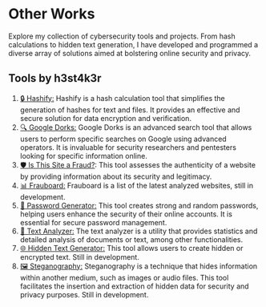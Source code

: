 # Other Works
Explore my collection of cybersecurity tools and projects. From hash calculations to hidden text generation, I have developed and programmed a diverse array of solutions aimed at bolstering online security and privacy.

## Tools by h3st4k3r

<ol>
    <li>
        <a href="https://tools.h3sec.com/public/hashify.php" target="_blank">🔒 Hashify:</a> 
        Hashify is a hash calculation tool that simplifies the generation of hashes for text and files. It provides an effective and secure solution for data encryption and verification.
    </li>
    <li>
        <a href="https://tools.h3sec.com/public/googledorks.php" target="_blank">🔍 Google Dorks:</a> 
        Google Dorks is an advanced search tool that allows users to perform specific searches on Google using advanced operators. It is invaluable for security researchers and pentesters looking for specific information online.
    </li>
    <li>
        <a href="https://tools.h3sec.com/public/domaininfo.php" target="_blank">🛡️ Is This Site a Fraud?</a>: 
        This tool assesses the authenticity of a website by providing information about its security and legitimacy.
    </li>
    <li>
        <a href="https://tools.h3sec.com/public/dashboard.php" target="_blank">📊 Frauboard:</a> 
        Frauboard is a list of the latest analyzed websites, still in development.
    </li>
    <li>
        <a href="https://tools.h3sec.com/public/passwordgenerator.php" target="_blank">🔑 Password Generator:</a> 
        This tool creates strong and random passwords, helping users enhance the security of their online accounts. It is essential for secure password management.
    </li>
    <li>
        <a href="https://tools.h3sec.com/public/analizadordetextos.php" target="_blank">📝 Text Analyzer:</a> 
        The text analyzer is a utility that provides statistics and detailed analysis of documents or text, among other functionalities.
    </li>
    <li>
        <a href="https://tools.h3sec.com/public/generadortextooculto.php" target="_blank">🌐 Hidden Text Generator:</a> 
        This tool allows users to create hidden or encrypted text. Still in development.
    </li>
    <li>
        <a href="https://tools.h3sec.com/public/esteganografia.php" target="_blank">🖼️ Steganography:</a> 
        Steganography is a technique that hides information within another medium, such as images or audio files. This tool facilitates the insertion and extraction of hidden data for security and privacy purposes. Still in development.
    </li>
</ol>
